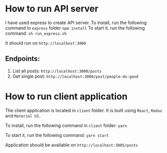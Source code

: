 # How to run API server

I have used express to create API server. 
To install, run the following command in `express` folder
`npm install`
To start it, run the following command:
`sh run_express.sh`

It should run on `http://localhost:3000`

## Endpoints: 
1. List all posts:
`http://localhost:3000/posts`
2. Get single post:
`http://localhost:3000/post/people-do-good`

# How to run client application
The client application is located in `client` folder. It is built using `React`, `Redux` and `Material UI`. 

To install, run the following command in `client` folder:
`yarn`

To start it, run the following command:
`yarn start`

Application should be available on `http://localhost:3005/posts`

